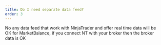 ```yaml
---
title: Do I need separate data feed?
order: 3
---
```

No any data feed that work with NinjaTrader and offer real time data will be OK for MarketBalance, if you connect NT with your broker then the broker data is OK
